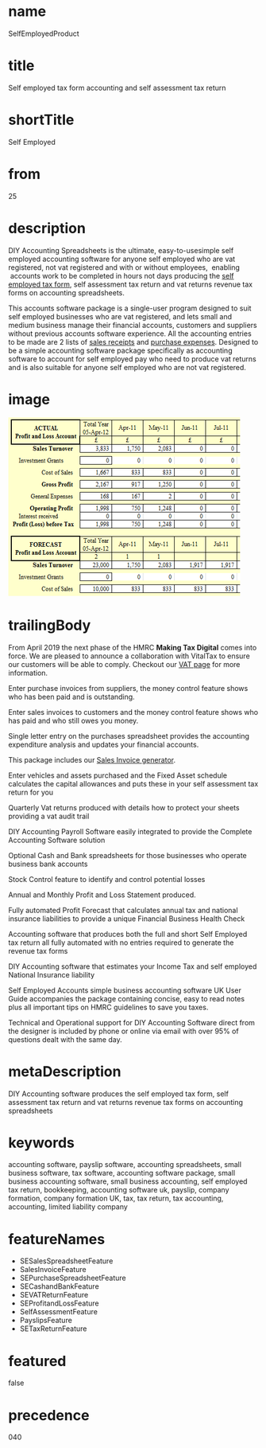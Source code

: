 # name
SelfEmployedProduct

# title
Self employed tax form accounting and self assessment tax return

# shortTitle
Self Employed

# from
25

# description
<p>
        DIY Accounting Spreadsheets is the ultimate, easy-to-usesimple self employed accounting software for anyone self employed who are vat registered, not vat registered and with or without employees, &nbsp;enabling &nbsp;accounts work to be completed in hours not days producing the <a href="feature.html?feature=SETaxReturnFeature">self employed tax form</a>, self assessment tax return and vat returns revenue tax forms on accounting spreadsheets.
    </p>
    <p>
        This accounts software package is a single-user program designed to suit self employed businesses who are vat registered, and lets small and medium business manage their financial accounts, customers and suppliers without previous accounts software experience. All the accounting entries to be made are 2 lists of <a href="feature.html?feature=SESalesSpreadsheetFeature">sales receipts</a> and <a href="feature.html?feature=SEPurchaseSpreadsheetFeature">purchase expenses</a>. Designed to be a simple accounting software package specifically as accounting software to account for self employed pay who need to produce vat returns and is also suitable for anyone self employed who are not vat registered.
    </p>

# image
![Self Employed Product Example](assets/2720402.png)

# trailingBody
<p>
    From April 2019 the next phase of the HMRC <strong>Making Tax Digital</strong> comes into force. We are&nbsp;pleased to announce a collaboration with VitalTax to ensure our customers will be able to comply.&nbsp;Checkout our <a href="feature.html?feature=VatReturnsFeature">VAT page</a> for more information.
</p>
<p>Enter purchase invoices from suppliers, the money control feature shows who has been paid and is outstanding.</p>
<p>Enter sales invoices to customers and the money control feature shows who has paid and who still owes you money.</p>
<p>Single letter entry on the purchases spreadsheet provides the accounting expenditure analysis and updates your financial accounts.</p>
<p>
    This package includes our <a href="feature.html?feature=SalesInvoiceFeature">Sales Invoice generator</a>.
</p>
<p>Enter vehicles and assets purchased and the Fixed Asset schedule calculates the capital allowances and puts these in your self assessment tax return for you</p>
<p>Quarterly Vat returns produced with details how to protect your sheets providing a vat audit trail</p>
<p>DIY Accounting Payroll Software easily integrated to provide the Complete Accounting Software solution</p>
<p>Optional Cash and Bank spreadsheets for those businesses who operate business bank accounts</p>
<p>Stock Control feature to identify and control potential losses</p>
<p>Annual and Monthly Profit and Loss Statement produced.</p>
<p>Fully automated Profit Forecast that calculates annual tax and national insurance liabilities to provide a unique Financial Business Health Check</p>
<p>Accounting software that produces both the full and short Self Employed tax return all fully automated with no entries required to generate the revenue tax forms</p>
<p>DIY Accounting software that estimates your Income Tax and self employed National Insurance liability</p>
<p>Self Employed Accounts simple business accounting software UK User Guide accompanies the package containing concise, easy to read notes plus all important tips on HMRC guidelines to save you taxes.</p>
<p>Technical and Operational support for DIY Accounting Software direct from the designer is included by phone or online via email with over 95% of questions dealt with the same day.</p>


# metaDescription
DIY Accounting software produces the self employed tax form, self assessment tax return and vat returns revenue tax forms on accounting spreadsheets

# keywords
accounting software, payslip software, accounting spreadsheets, small business software, tax software, accounting software package, small business accounting software, small business accounting, self employed tax return, bookkeeping, accounting software uk, payslip, company formation, company formation UK, tax, tax return, tax accounting, accounting, limited liability company

# featureNames
- SESalesSpreadsheetFeature
- SalesInvoiceFeature
- SEPurchaseSpreadsheetFeature
- SECashandBankFeature
- SEVATReturnFeature
- SEProfitandLossFeature
- SelfAssessmentFeature
- PayslipsFeature
- SETaxReturnFeature

# featured
false

# precedence
040
